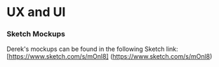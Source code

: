 # UX and UI

### Sketch Mockups

Derek's mockups can be found in the following Sketch link: [https://www.sketch.com/s/mOnl8] (https://www.sketch.com/s/mOnl8)


